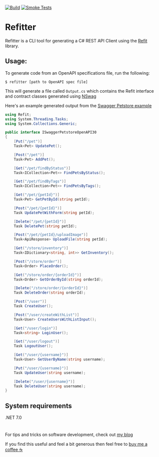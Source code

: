 [![Build](https://github.com/christianhelle/refitter/actions/workflows/build.yml/badge.svg)](https://github.com/christianhelle/refitter/actions/workflows/build.yml)
[![Smoke Tests](https://github.com/christianhelle/refitter/actions/workflows/smoke-tests.yml/badge.svg)](https://github.com/christianhelle/refitter/actions/workflows/smoke-tests.yml)

# Refitter
Refitter is a CLI tool for generating a C# REST API Client using the [Refit](https://github.com/reactiveui/refit) library. 

## Usage:

To generate code from an OpenAPI specifications file, run the following:

```
$ refitter [path to OpenAPI spec file]
```

This will generate a file called `Output.cs` which contains the Refit interface and contract classes generated using [NSwag](https://github.com/RicoSuter/NSwag)


Here's an example generated output from the [Swagger Petstore example](https://petstore3.swagger.io)

```cs
using Refit;
using System.Threading.Tasks;
using System.Collections.Generic;

public interface ISwaggerPetstoreOpenAPI30
{
    [Put("/pet")]
    Task<Pet> UpdatePet();

    [Post("/pet")]
    Task<Pet> AddPet();

    [Get("/pet/findByStatus")]
    Task<ICollection<Pet>> FindPetsByStatus();

    [Get("/pet/findByTags")]
    Task<ICollection<Pet>> FindPetsByTags();

    [Get("/pet/{petId}")]
    Task<Pet> GetPetById(string petId);

    [Post("/pet/{petId}")]
    Task UpdatePetWithForm(string petId);

    [Delete("/pet/{petId}")]
    Task DeletePet(string petId);

    [Post("/pet/{petId}/uploadImage")]
    Task<ApiResponse> UploadFile(string petId);

    [Get("/store/inventory")]
    Task<IDictionary<string, int>> GetInventory();

    [Post("/store/order")]
    Task<Order> PlaceOrder();

    [Get("/store/order/{orderId}")]
    Task<Order> GetOrderById(string orderId);

    [Delete("/store/order/{orderId}")]
    Task DeleteOrder(string orderId);

    [Post("/user")]
    Task CreateUser();

    [Post("/user/createWithList")]
    Task<User> CreateUsersWithListInput();

    [Get("/user/login")]
    Task<string> LoginUser();

    [Get("/user/logout")]
    Task LogoutUser();

    [Get("/user/{username}")]
    Task<User> GetUserByName(string username);

    [Put("/user/{username}")]
    Task UpdateUser(string username);

    [Delete("/user/{username}")]
    Task DeleteUser(string username);
}
```

## System requirements
.NET 7.0

#

For tips and tricks on software development, check out [my blog](https://christianhelle.com)

If you find this useful and feel a bit generous then feel free to [buy me a coffee ☕](https://www.buymeacoffee.com/christianhelle)
